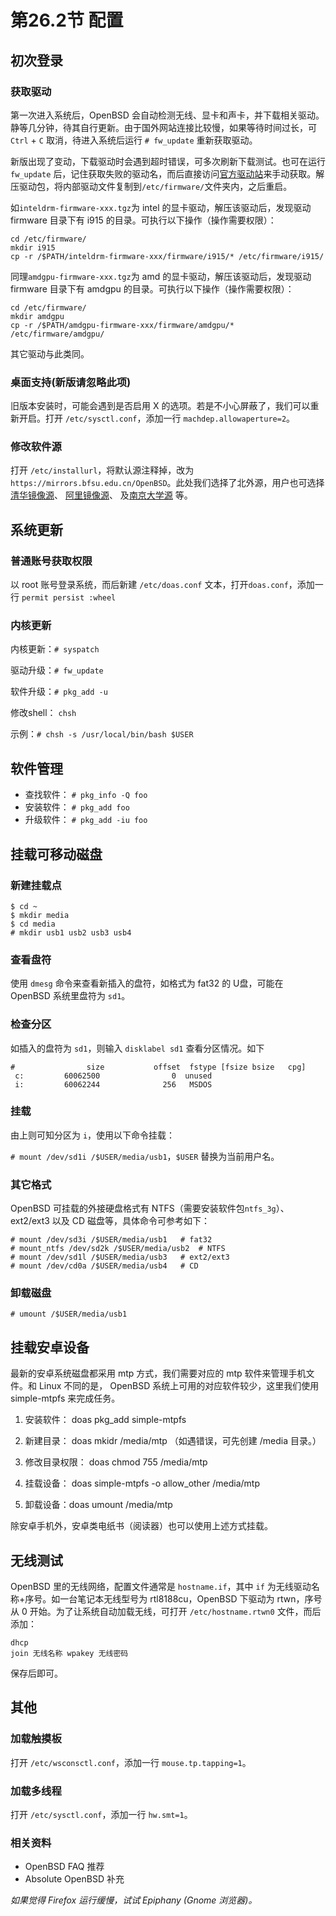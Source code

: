 # 第26.2节 配置

## 初次登录

### 获取驱动

第一次进入系统后，OpenBSD 会自动检测无线、显卡和声卡，并下载相关驱动。静等几分钟，待其自行更新。由于国外网站连接比较慢，如果等待时间过长，可 `Ctrl` + `C` 取消，待进入系统后运行 `# fw_update` 重新获取驱动。

新版出现了变动，下载驱动时会遇到超时错误，可多次刷新下载测试。也可在运行`fw_update` 后，记住获取失败的驱动名，而后直接访问[官方驱动站](http://firmware.openbsd.org/firmware/7.1/)来手动获取。解压驱动包，将内部驱动文件复制到`/etc/firmware/`文件夹内，之后重启。

如`inteldrm-firmware-xxx.tgz`为 intel 的显卡驱动，解压该驱动后，发现驱动 firmware 目录下有 i915 的目录。可执行以下操作（操作需要权限）：

```
cd /etc/firmware/
mkdir i915
cp -r /$PATH/inteldrm-firmware-xxx/firmware/i915/* /etc/firmware/i915/
```

同理`amdgpu-firmware-xxx.tgz`为 amd 的显卡驱动，解压该驱动后，发现驱动 firmware 目录下有 amdgpu 的目录。可执行以下操作（操作需要权限）：

```
cd /etc/firmware/
mkdir amdgpu
cp -r /$PATH/amdgpu-firmware-xxx/firmware/amdgpu/* /etc/firmware/amdgpu/
```

其它驱动与此类同。

### 桌面支持(新版请忽略此项)

旧版本安装时，可能会遇到是否启用 X 的选项。若是不小心屏蔽了，我们可以重新开启。打开 `/etc/sysctl.conf`，添加一行 `machdep.allowaperture=2`。

### 修改软件源

打开 `/etc/installurl`，将默认源注释掉，改为 `https://mirrors.bfsu.edu.cn/OpenBSD`。此处我们选择了北外源，用户也可选择 [清华镜像源](https://mirrors.tuna.tsinghua.edu.cn/OpenBSD)、 [阿里镜像源](https://mirrors.aliyun.com/openbsd)、 及[南京大学源](https://mirror.nju.edu.cn/OpenBSD) 等。

## 系统更新

### 普通账号获取权限

以 root 账号登录系统，而后新建 `/etc/doas.conf` 文本，打开`doas.conf`，添加一行 `permit persist :wheel`

### 内核更新

内核更新：`# syspatch`

驱动升级：`# fw_update`

软件升级：`# pkg_add -u`

修改shell： `chsh`

示例：`# chsh -s /usr/local/bin/bash $USER`

## 软件管理

* 查找软件： `# pkg_info -Q foo`
* 安装软件： `# pkg_add foo`
* 升级软件： `# pkg_add -iu foo`

## 挂载可移动磁盘

### 新建挂载点

```
$ cd ~
$ mkdir media
$ cd media
# mkdir usb1 usb2 usb3 usb4
```

### 查看盘符

使用 `dmesg` 命令来查看新插入的盘符，如格式为 fat32 的 U盘，可能在 OpenBSD 系统里盘符为 `sd1`。

### 检查分区

如插入的盘符为 `sd1`，则输入 `disklabel sd1` 查看分区情况。如下

```
#                size           offset  fstype [fsize bsize   cpg]
 c:         60062500                0  unused                    
 i:         60062244              256   MSDOS    
```

### 挂载

由上则可知分区为 `i`，使用以下命令挂载：

`# mount /dev/sd1i /$USER/media/usb1`，`$USER` 替换为当前用户名。

### 其它格式

OpenBSD 可挂载的外接硬盘格式有 NTFS（需要安装软件包`ntfs_3g`）、ext2/ext3 以及 CD 磁盘等，具体命令可参考如下：

```
# mount /dev/sd3i /$USER/media/usb1   # fat32
# mount_ntfs /dev/sd2k /$USER/media/usb2  # NTFS
# mount /dev/sd1l /$USER/media/usb3   # ext2/ext3
# mount /dev/cd0a /$USER/media/usb4   # CD
```

### 卸载磁盘

`# umount /$USER/media/usb1`

## 挂载安卓设备

最新的安卓系统磁盘都采用 mtp 方式，我们需要对应的 mtp 软件来管理手机文件。和 Linux 不同的是， OpenBSD 系统上可用的对应软件较少，这里我们使用 simple-mtpfs 来完成任务。

1. 安装软件： doas pkg_add simple-mtpfs

2. 新建目录： doas mkidr /media/mtp （如遇错误，可先创建 /media 目录。）

3. 修改目录权限： doas chmod 755 /media/mtp

4. 挂载设备： doas simple-mtpfs -o allow_other /media/mtp

5. 卸载设备：doas umount /media/mtp

除安卓手机外，安卓类电纸书（阅读器）也可以使用上述方式挂载。

## 无线测试

OpenBSD 里的无线网络，配置文件通常是 `hostname.if`，其中 `if` 为无线驱动名称+序号。如一台笔记本无线型号为 rtl8188cu，OpenBSD 下驱动为 rtwn，序号从 0 开始。为了让系统自动加载无线，可打开 `/etc/hostname.rtwn0` 文件，而后添加：

```
dhcp 
join 无线名称 wpakey 无线密码
```

保存后即可。

## 其他

### 加载触摸板

打开 `/etc/wsconsctl.conf`，添加一行 `mouse.tp.tapping=1`。

### 加载多线程

打开 `/etc/sysctl.conf`，添加一行 `hw.smt=1`。

### 相关资料

* OpenBSD FAQ 推荐
* Absolute OpenBSD 补充

_如果觉得 Firefox 运行缓慢，试试 Epiphany (Gnome 浏览器)。_
